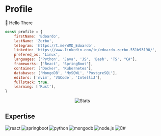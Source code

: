 # Profile

👋  Hello There

```js
const profile = {
    firstName: 'Edoardo',
    lastName: 'Zerbo',
    telegram: 'https://t.me/WMD_Edoardo',
    linkedin: 'https://www.linkedin.com/in/edoardo-zerbo-551b93190/',
    prefered_os: 'Linux',
    languages: ['Python', 'Java', 'JS', 'Bash', 'TS', "C#"],
    frameworks: ['React', 'SpringBoot'],
    container: ['Docker', 'Kubernetes'],
    databases: ['MongoDB', 'MySQWL', 'PostgreSQL'],
    editors: ['nvim', 'VSCode', 'IntelliJ'],
    fullstack: true,
    learning: ['Rust'],
}
```


<p align="center">
	<img alt="Stats" src="https://github-readme-stats.vercel.app/api?username=nautilor&show_icons=true&title_color=EBCB8B&text_color=E5E9F0&icon_color=81A1C1&bg_color=2E3440&hide_border=true&border_radius=0&include_all_commits=true&count_private=true">
</p>



## Expertise
<img align="left" alt="react" src="https://img.shields.io/badge/react-4C566A.svg?&style=for-the-badge&logo=react&logoColor=81A1C1"/>
<img align="left" alt="springboot" src="https://img.shields.io/badge/springboot-A3BE8C.svg?&style=for-the-badge&logo=springboot&logoColor=FFFFFF"/>
<img align="left" alt="python" src="https://img.shields.io/badge/python-81A1C1.svg?&style=for-the-badge&logo=python&logoColor=EBCB8B"/>
<img align="left" alt="mongodb" src="https://img.shields.io/badge/mongodb-ECEFF4.svg?&style=for-the-badge&logo=mongodb&logoColor=A3BE8C"/>
<img align="left" alt="node.js" src="https://img.shields.io/badge/node.js-EBCB8B.svg?&style=for-the-badge&logo=node.js&logoColor=000000"/>
<img align="left" alt="C#" src="https://img.shields.io/badge/c%23-BF616A.svg?style=for-the-badge&logo=c-sharp&logoColor=white"/>
